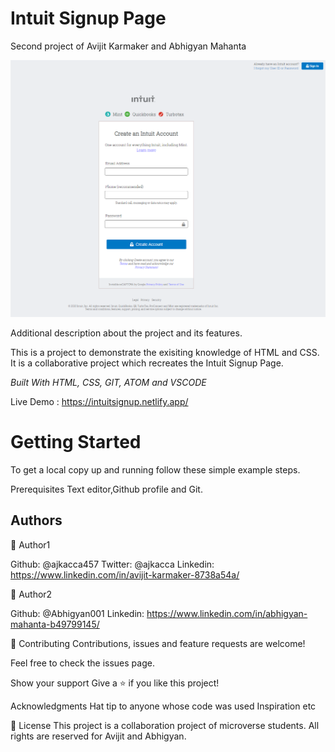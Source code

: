 # Intuit Signup Page

Second project of Avijit Karmaker and Abhigyan Mahanta

<img src="icons/mintsignup.PNG" alt="intuitsignup">

Additional description about the project and its features.

This is a project to demonstrate the exisiting knowledge of HTML and CSS. It is a collaborative project which recreates the Intuit Signup Page.

<i>Built With HTML, CSS, GIT, ATOM and VSCODE</i>

Live Demo : https://intuitsignup.netlify.app/

<h1>Getting Started</h1>

To get a local copy up and running follow these simple example steps.

Prerequisites Text editor,Github profile and Git.

<h2>Authors</h2>

👤 Author1

Github: @ajkacca457 Twitter: @ajkacca Linkedin: https://www.linkedin.com/in/avijit-karmaker-8738a54a/

👤 Author2

Github: @Abhigyan001 Linkedin: https://www.linkedin.com/in/abhigyan-mahanta-b49799145/

🤝 Contributing Contributions, issues and feature requests are welcome!

Feel free to check the issues page.

Show your support Give a ⭐️ if you like this project!

Acknowledgments Hat tip to anyone whose code was used Inspiration etc

📝 License This project is a collaboration project of microverse students. All rights are reserved for Avijit and Abhigyan.
